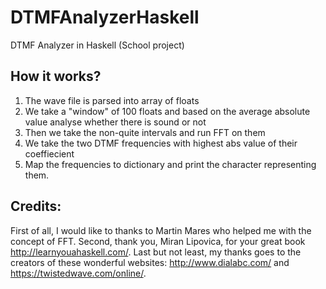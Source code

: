 # DTMFAnalyzerHaskell
DTMF Analyzer in Haskell (School project)

How it works?
-------------
1) The wave file is parsed into array of floats
2) We take a "window" of 100 floats and based on the average absolute value analyse whether there is sound or not
3) Then we take the non-quite intervals and run FFT on them
4) We take the two DTMF frequencies with highest abs value of their coeffiecient
5) Map the frequencies to dictionary and print the character representing them.

Credits:
--------
First of all, I would like to thanks to Martin Mares who helped me with the concept of FFT. Second, thank you, Miran Lipovica, for your great book http://learnyouahaskell.com/. Last but not least, my thanks goes to the creators of these wonderful websites: http://www.dialabc.com/ and https://twistedwave.com/online/.
